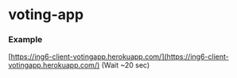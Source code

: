 # voting-app

### Example
[https://ing6-client-votingapp.herokuapp.com/](https://ing6-client-votingapp.herokuapp.com/) (Wait ~20 sec)
